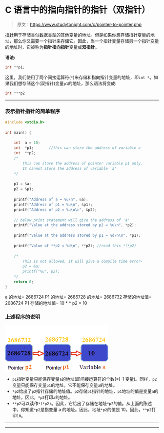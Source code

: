 # C 语言中的指向指针的指针（双指针）

> 原文：<https://www.studytonight.com/c/pointer-to-pointer.php>

[指针](pointers-in-c.php)用于存储类似[数据类型](datatype-in-c.php)的其他变量的地址。但是如果你想存储指针变量的地址，那么你又需要一个指针来存储它。因此，当一个指针变量存储另一个指针变量的地址时，它被称为**指针指向指针**变量或**双指针**。

**语法:**

```cpp
int **p1;
```

这里，我们使用了两个间接运算符(`*`)来存储和指向指针变量的地址，即`int *`。如果我们想存储这个(双指针)变量`p1`的地址，那么语法将变成:

```cpp
int ***p2
```

* * *

### 表示指针指针的简单程序

```cpp
#include <stdio.h>

int main() {

    int  a = 10;
    int  *p1;       //this can store the address of variable a
    int  **p2; 
    /*
        this can store the address of pointer variable p1 only. 
        It cannot store the address of variable 'a' 
    */

    p1 = &a;
    p2 = &p1;

    printf("Address of a = %u\n", &a);
    printf("Address of p1 = %u\n", &p1);
    printf("Address of p2 = %u\n\n", &p2);

    // below print statement will give the address of 'a'
    printf("Value at the address stored by p2 = %u\n", *p2);

    printf("Value at the address stored by p1 = %d\n\n", *p1);

    printf("Value of **p2 = %d\n", **p2); //read this *(*p2)

    /*
        This is not allowed, it will give a compile time error-
        p2 = &a;
        printf("%u", p2);
    */
    return 0;
}
```

a 的地址= 2686724 P1 的地址= 2686728 的地址= 2686732 存储的地址值= 2686724 P1 存储的地址值= 10 * * p2 = 10

### 上述程序的说明

![Pointer to a Pointer](img/c1e5a5d3d34dac2a3d1938256e16c73b.png)

*   `p1`指针变量只能保存变量`a`的地址(即间接运算符的个数(*)-1 变量)。同样，`p2`变量只能保存变量`p1`的地址。它不能保存变量`a`的地址。
*   `*p2`给出了`p2`指针存储的地址值。`p2`存储`p1`指针的地址，`p1`地址的值是变量`a`的地址。因此，`*p2`打印`a`的地址。
*   `**p2`可以读作`*(*p2)`。因此，它给出了存储在地址`*p2`的值。从上面的陈述中，你知道`*p2`是指变量 a 的地址。因此，地址`*p2`的值是 10。因此，`**p2`打印`10`。

* * *

* * *
